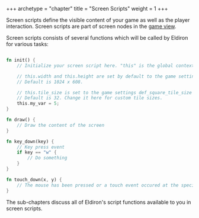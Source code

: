 +++
archetype = "chapter"
title = "Screen Scripts"
weight = 1
+++

Screen scripts define the visible content of your game as well as the player interaction. Screen scripts are part of screen nodes in the [game view](./game.md).

Screen scripts consists of several functions which will be called by Eldiron for various tasks:

```rust

fn init() {
    // Initialize your screen script here. "this" is the global context.

    // this.width and this.height are set by default to the game settings screen_size.
    // Default is 1024 x 608.

    // this.tile_size is set to the game settings def_square_tile_size value.
    // Default is 32. Change it here for custom tile sizes.
    this.my_var = 5;
}

fn draw() {
    // Draw the content of the screen
}

fn key_down(key) {
    // Key press event
    if key == "w" {
        // Do something
    }
}

fn touch_down(x, y) {
    // The mouse has been pressed or a touch event occured at the specified coords.
}
```

The sub-chapters discuss all of Eldiron's script functions available to you in screen scripts.
